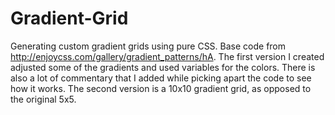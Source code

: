 # Gradient-Grid
Generating custom gradient grids using pure CSS.  Base code from http://enjoycss.com/gallery/gradient_patterns/hA.  The first version I created adjusted some of the gradients and used variables for the colors.  There is also a lot of commentary that I added while picking apart the code to see how it works.  The second version is a 10x10 gradient grid, as opposed to the original 5x5. 
